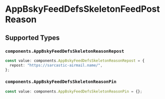 # AppBskyFeedDefsSkeletonFeedPostReason


## Supported Types

### `components.AppBskyFeedDefsSkeletonReasonRepost`

```typescript
const value: components.AppBskyFeedDefsSkeletonReasonRepost = {
  repost: "https://sarcastic-airmail.name/",
};
```

### `components.AppBskyFeedDefsSkeletonReasonPin`

```typescript
const value: components.AppBskyFeedDefsSkeletonReasonPin = {};
```

